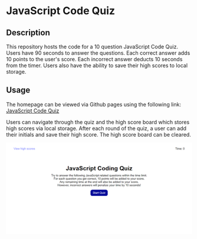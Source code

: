 # JavaScript Code Quiz

## Description
This repository hosts the code for a 10 question JavaScript Code Quiz. Users have 90 seconds to answer the questions. Each correct answer adds 10 points to the user's score. Each incorrect answer deducts 10 seconds from the timer. Users also have the ability to save their high scores to local storage.

## Usage
The homepage can be viewed via Github pages using the following link: [JavaScript Code Quiz](https://djamz919.github.io/javascriptCodeQuiz/)

Users can navigate through the quiz and the high score board which stores high scores via local storage. After each round of the quiz, a user can add their initials and save their high score. The high score board can be cleared.

![Screenshot of Coding Quiz](assets/images/javascriptcodequiz-screenshot.PNG)